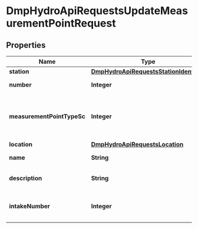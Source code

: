 # DmpHydroApiRequestsUpdateMeasurementPointRequest

## Properties
Name | Type | Description | Notes
------------ | ------------- | ------------- | -------------
**station** | [**DmpHydroApiRequestsStationIdentifier**](DmpHydroApiRequestsStationIdentifier.md) |  | 
**number** | **Integer** | Measurement point number | 
**measurementPointTypeSc** | **Integer** | Measurement point type stancode, a subset of stancode list 1002 | 
**location** | [**DmpHydroApiRequestsLocation**](DmpHydroApiRequestsLocation.md) |  | 
**name** | **String** | Measurement point name | 
**description** | **String** | Measurement point description |  [optional]
**intakeNumber** | **Integer** | Intake number of Grundvand station |  [optional]
